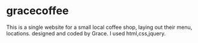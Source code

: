 # gracecoffee
This is a single website for a small local coffee shop, laying out their menu, locations.
designed and coded by Grace.
I used html,css,jquery.
